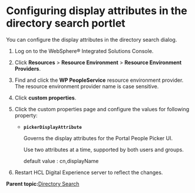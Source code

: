 # Configuring display attributes in the directory search portlet

You can configure the display attributes in the directory search dialog.

1.  Log on to the WebSphere® Integrated Solutions Console.

2.  Click **Resources** \> **Resource Environment** \> **Resource Environment Providers**.

3.  Find and click the **WP PeopleService** resource environment provider. The resource environment provider name is case sensitive.

4.  Click **custom properties**.

5.  Click the custom properties page and configure the values for following property:

    -   **`pickerDisplayAttribute`**

        Governs the display attributes for the Portal People Picker UI.

        Use two attributes at a time, supported by both users and groups.

        default value : cn,displayName

6.  Restart HCL Digital Experience server to reflect the changes.


**Parent topic:**[Directory Search](../collab/i_coll_r_por_dirs.md)

